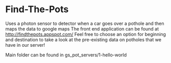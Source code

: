 # Find-The-Pots
Uses a photon sensor to detector when a car goes over a pothole and then maps the data to google maps 
The front end application can be found at http://findthepots.appspot.com/
Feel free to choose an option for beginning and destination to take a look at the pre-existing data on potholes that we have in our server!

Main folder can be found in gs_pot_servers/1-hello-world
